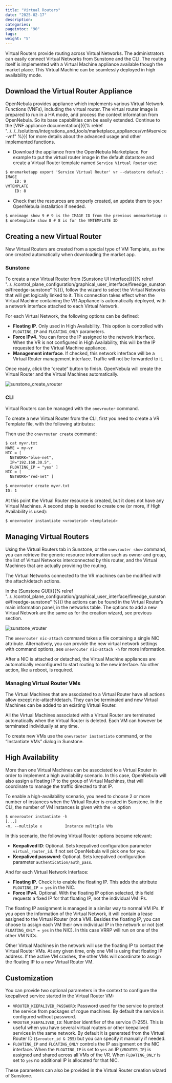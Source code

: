 ```yaml
---
title: "Virtual Routers"
date: "2025-02-17"
description:
categories:
pageintoc: "90"
tags:
weight: "5"
---
```


<a id="vrouter"></a>

<!--# Virtual Routers -->

Virtual Routers provide routing across Virtual Networks. The administrators can easily connect Virtual Networks from Sunstone and the CLI. The routing itself is implemented with a Virtual Machine appliance available though the market place. This Virtual Machine can be seamlessly deployed in high availability mode.

## Download the Virtual Router Appliance

OpenNebula provides appliance which implements various Virtual Network Functions (VNFs), including the virtual router. The virtual router image is prepared to run in a HA mode, and process the context information from OpenNebula. So its base capabilities can be easily extended. Continue to the [VNF appliance documentation]({{% relref "../../../solutions/integrations_and_tools/marketplace_appliances/vnf#service-vnf" %}}) for more details about the advanced usage and other implemented functions.

- Download the appliance from the OpenNebula Marketplace. For example to put the virtual router image in the default datastore and create a Virtual Router template named `Service Virtual Router` use:

```default
$ onemarketapp export 'Service Virtual Router' vr --datastore default --vmname vr
IMAGE
    ID: 9
VMTEMPLATE
    ID: 8
```

- Check that the resources are properly created, an update them to your OpenNebula installation if needed.

```default
$ oneimage show 9 # 9 is the IMAGE ID from the previous onemarketapp command
$ onetemplate show 8 # 8 is for the VMTEMPLATE ID
```

## Creating a new Virtual Router

New Virtual Routers are created from a special type of VM Template, as the one created automatically when downloading the market app.

<a id="force-ipv4-sunstone"></a>

### Sunstone

To create a new Virtual Router from [Sunstone UI Interface]({{% relref "../../control_plane_configuration/graphical_user_interface/fireedge_sunstone#fireedge-sunstone" %}}), follow the wizard to select the Virtual Networks that will get logically linked to it. This connection takes effect when the Virtual Machine containing the VR Appliance is automatically deployed, with a network interface attached to each Virtual Network.

For each Virtual Network, the following options can be defined:

* **Floating IP**. Only used in High Availability. This option is controlled with `FLOATING_IP` and `FLOATING_ONLY` parameters.
* **Force IPv4**. You can force the IP assigned to the network interface. When the VR is not configured in High Availability, this will be the IP requested for the Virtual Machine appliance.
* **Management interface**. If checked, this network interface will be a Virtual Router management interface. Traffic will not be forwarded to it.

Once ready, click the “create” button to finish. OpenNebula will create the Virtual Router and the Virtual Machines automatically.

![sunstone_create_vrouter](/images/sunstone_create_vrouter.png)

### CLI

Virtual Routers can be managed with the `onevrouter` command.

To create a new Virtual Router from the CLI, first you need to create a VR Template file, with the following attributes:

Then use the `onevrouter create` command:

```default
$ cat myvr.txt
NAME = my-vr
NIC = [
  NETWORK="blue-net",
  IP="192.168.30.5",
  FLOATING_IP = "yes" ]
NIC = [
  NETWORK="red-net" ]

$ onevrouter create myvr.txt
ID: 1
```

At this point the Virtual Router resource is created, but it does not have any Virtual Machines. A second step is needed to create one (or more, if High Availability is used):

```default
$ onevrouter instantiate <vrouterid> <templateid>
```

## Managing Virtual Routers

Using the Virtual Routers tab in Sunstone, or the `onevrouter show` command, you can retrieve the generic resource information such as owner and group, the list of Virtual Networks interconnected by this router, and the Virtual Machines that are actually providing the routing.

The Virtual Networks connected to the VR machines can be modified with the attach/detach actions.

In the [Sunstone GUI]({{% relref "../../control_plane_configuration/graphical_user_interface/fireedge_sunstone#fireedge-sunstone" %}}) the actions can be found in the Virtual Router’s main information panel, in the networks table. The options to add a new Virtual Network are the same as for the creation wizard, see previous section.

![sunstone_vrouter](/images/sunstone_vrouter.png)

The `onevrouter nic-attach` command takes a file containing a single NIC attribute. Alternatively, you can provide the new virtual network settings with command options, see `onevrouter nic-attach -h` for more information.

After a NIC is attached or detached, the Virtual Machine appliances are automatically reconfigured to start routing to the new interface. No other action, like a reboot, is required.

### Managing Virtual Router VMs

The Virtual Machines that are associated to a Virtual Router have all actions allow except nic-attach/detach. They can be terminated and new Virtual Machines can be added to an existing Virtual Router.

All the Virtual Machines associated with a Virtual Router are terminated automatically when the Virtual Router is deleted. Each VM can however be terminated individually at any time.

To create new VMs use the `onevrouter instantiate` command, or the “Instantiate VMs” dialog in Sunstone.

## High Availability

More than one Virtual Machines can be associated to a Virtual Router in order to implement a high availability scenario. In this case, OpenNebula will also assign a floating IP to the group of Virtual Machines, that will coordinate to manage the traffic directed to that IP.

To enable a high-availability scenario, you need to choose 2 or more number of instances when the Virtual Router is created in Sunstone. In the CLI, the number of VM instances is given with the `-m` option

```default
$ onevrouter instantiate -h
[...]
-m, --multiple x          Instance multiple VMs
```

In this scenario, the following Virtual Router options became relevant:

* **Keepalived ID**: Optional. Sets keepalived configuration parameter `virtual_router_id`. If not set OpenNebula will pick one for you.
* **Keepalived password**: Optional. Sets keepalived configuration parameter `authentication/auth_pass`.

And for each Virtual Network Interface:

* **Floating IP**. Check it to enable the floating IP. This adds the attribute `FLOATING_IP = yes` in the NIC.
* **Force IPv4**. Optional. With the floating IP option selected, this field requests a fixed IP for that floating IP, not the individual VM IPs.

The floating IP assignment is managed in a similar way to normal VM IPs. If you open the information of the Virtual Network, it will contain a lease assigned to the Virtual Router (not a VM). Besides the floating IP, you can choose to assign each VM their own individual IP in the network or not (set `FLOATING_ONLY = yes` in the NIC). In this case VRRP will run on one of the other VM NICs.

Other Virtual Machines in the network will use the floating IP to contact the Virtual Router VMs. At any given time, only one VM is using that floating IP address. If the active VM crashes, the other VMs will coordinate to assign the floating IP to a new Virtual Router VM.

## Customization

You can provide two optional parameters in the context to configure the keepalived service started in the Virtual Router VM:

* `VROUTER_KEEPALIVED_PASSWORD`: Password used for the service to protect the service from packages of rogue machines. By default the service is configured without password.
* `VROUTER_KEEPALIVED_ID`: Number identifier of the service (1-255). This is useful when you have several virtual routers or other keepalived services in the same network. By default it is generated from the Virtual Router ID (`$vrouter_id & 255`) but you can specify it manually if needed.
* `FLOATING_IP` and `FLOATING_ONLY` controls the IP assignment  on the NIC interface. When the `FLOATING_IP` is set to `yes` an IP (`VROUTER_IP`) is assigned and shared across all VMs of the VR. When `FLOATING_ONLY` is set to `yes` no additional IP is allocated for that NIC.

These parameters can also be provided in the Virtual Router creation wizard of Sunstone.
